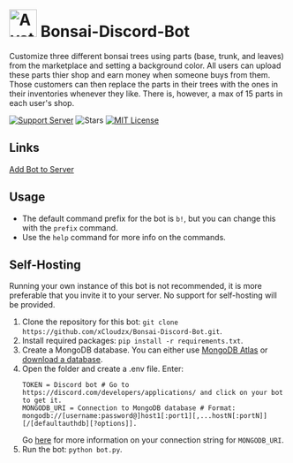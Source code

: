 <h1>
  <img src="https://i.imgur.com/SX7Yfdf.png" alt="Avatar" width="50" height="50">
  Bonsai-Discord-Bot
</h1>

Customize three different bonsai trees using parts (base, trunk, and leaves) from the marketplace and setting a background color. All users can upload these parts thier shop and earn money when someone buys from them. Those customers can then replace the parts in their trees with the ones in their inventories whenever they like. There is, however, a max of 15 parts in each user's shop.

[![Support Server](https://img.shields.io/discord/753416400319545374?logo=discord&style=for-the-badge)](https://discord.gg/tNC22WD)
![Stars](https://img.shields.io/github/stars/xCloudzx/Bonsai-Discord-Bot?style=for-the-badge)
[![MIT License](https://img.shields.io/badge/license-MIT-green?style=for-the-badge)](https://github.com/xCloudzx/Bonsai-Discord-Bot/blob/master/LICENSE)

## Links
[Add Bot to Server](https://discord.com/api/oauth2/authorize?client_id=743898864926589029&permissions=8192&scope=bot)

## Usage
  * The default command prefix for the bot is `b!`, but you can change this with the `prefix` command.
  * Use the `help` command for more info on the commands.


## Self-Hosting
Running your own instance of this bot is not recommended, it is more preferable that you invite it to your server. No support for self-hosting will be provided.

1. Clone the repository for this bot: `git clone https://github.com/xCloudzx/Bonsai-Discord-Bot.git`.
2. Install required packages: `pip install -r requirements.txt`.
3. Create a MongoDB database. You can either use [MongoDB Atlas](https://www.mongodb.com/cloud/atlas) or [download a database](https://www.mongodb.com/try/download/community).
4. Open the folder and create a .env file. Enter:
    ```
    TOKEN = Discord bot # Go to https://discord.com/developers/applications/ and click on your bot to get it.
    MONGODB_URI = Connection to MongoDB database # Format: mongodb://[username:password@]host1[:port1][,...hostN[:portN]][/[defaultauthdb][?options]].
    ```
    Go [here](https://docs.mongodb.com/manual/reference/connection-string) for more information on your connection string for `MONGODB_URI`.
5. Run the bot: `python bot.py`.